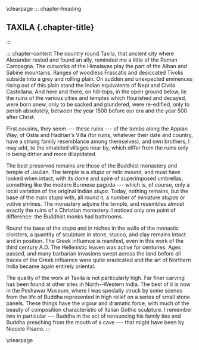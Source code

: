 \clearpage
::: chapter-heading
## TAXILA {.chapter-title}
:::

::: chapter-content
The country round Taxila, that ancient city where Alexander rested and
found an ally, reminded me a little of the Roman Campagna. The outworks
of the Himalayas play the part of the Alban and Sabine mountains. Ranges
of woodless Frascatis and desiccated Tivolis subside into a grey and
rolling plain. On sudden and unexpected eminences rising out of this
plain stand the Indian equivalents of Nepi and Civita Castellana. And
here and there, on hill-tops, in the open ground below, lie the ruins of
the various cities and temples which flourished and decayed, were born
anew, only to be sacked and plundered, were re-edified, only to perish
absolutely, between the year 1500 before our era and the year 500 after
Christ.

First cousins, they seem --- these ruins --- of the tombs along the Appian
Way, of Ostia and Hadrian's Villa (for ruins, whatever their date and
country, have a strong family resemblance among themselves), and own
brothers, I may add, to the inhabited villages near by, which differ
from the ruins only in being dirtier and more dilapidated.

The best preserved remains are those of the Buddhist monastery and
temple of Jaulian. The temple is a *stupa* or relic mound, and must have
looked when intact, with its dome and spire of superimposed umbrellas,
something like the modern Burmese pagoda --- which is, of course, only a
local variation of the original Indian *stupa*. Today, nothing remains,
but the base of the main *stupa* with, all round it, a number of
miniature *stupas* or votive shrines. The monastery adjoins the temple,
and resembles almost exactly the ruins of a Christian monastery. I
noticed only one point of difference: the Buddhist monks had bathrooms.

Round the base of the *stupa* and in niches in the walls of the monastic
cloisters, a quantity of sculpture in stone, stucco, and clay remains
intact and in position. The Greek influence is manifest, even in this
work of the third century A.D. The Hellenistic leaven was active for
centuries. Ages passed, and many barbarian invasions swept across the
land before all traces of the Greek influence were quite eradicated and
the art of Northern India became again entirely oriental.

The quality of the work at Taxila is not particularly high. Far finer
carving has been found at other sites in North--Western India. The best
of it is now in the Peshawar Museum, where I was specially struck by
some scenes from the life of Buddha represented in high relief on a
series of small stone panels. These things have the vigour and dramatic
force, with much of the beauty of composition characteristic of Italian
Gothic sculpture. I remember two in particular --- Buddha in the act of
renouncing his family ties and Buddha preaching from the mouth of a
cave --- that might have been by Niccolo Pisano.
:::


\clearpage
